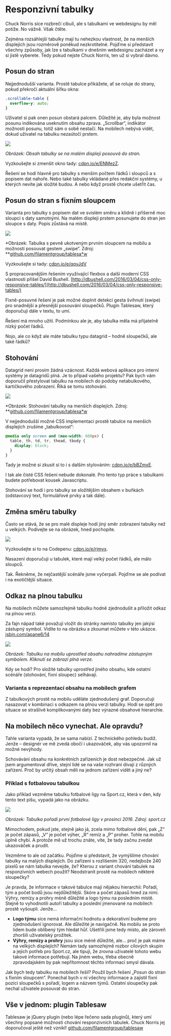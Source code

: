 # Responzivní tabulky

Chuck Norris sice rozbrečí cibuli, ale s tabulkami ve webdesignu by měl potíže. No vážně. Však čtěte.

Zejména rozsáhlejší tabulky mají tu nehezkou vlastnost, že na menších displejích jsou rozměrově poněkud nezkrotitelné. Pojďme si představit všechny způsoby, jak lze s tabulkami v dnešním webdesignu zacházet a vy si jistě vyberete. Tedy pokud nejste Chuck Norris, ten už si vybral dávno.

## Posun do stran

Nejjednodušší varianta. Prostě tabulce přikážete, ať se roluje do strany, pokud překročí aktuální šířku okna:

```css
.scrollable-table {
  overflow-y: auto;
}
```

Uživatel si pak onen posun obstará palcem. Důležité je, aby byla možnost posunu indikována useknutím obsahu zprava. „Scrollbar“, indikátor možnosti posunu, totiž sám o sobě nestačí. Na mobilech nebývá vidět, dokud uživatel na tabulku nezaútočí prstem.

![](dist/images/original/tabulky_1.png)

*Obrázek: Obsah tabulky se na malém displeji posouvá do stran.*

Vyzkoušejte si zmenšit okno tady: [cdpn.io/e/ENMezZ](http://codepen.io/machal/pen/ENMezZ?editors=1100#0).

Řešení se hodí hlavně pro tabulky s menším počtem řádků i sloupců a s popisem dat nahoře. Nebo také tabulky vkládané přes redakční systémy, u kterých nevíte jak složité budou. A nebo když prostě chcete ušetřit čas.

## Posun do stran s fixním sloupcem

Varianta pro tabulky s popisem dat ve svislém směru a klidně i příšerně moc sloupci s daty samotnými. Na malém displeji prstem posunujete do stran jen sloupce s daty. Popis zůstává na místě.

![](dist/images/original/tabulky_2.png)

*Obrázek: Tabulka s pevně ukotveným prvním sloupcem na mobilu a možností posouvat gestem „swipe“. Zdroj: **[github.com/filamentgroup/tablesa*w](https://github.com/filamentgroup/tablesaw)

Vyzkoušejte si tady: [cdpn.io/e/qqvJdV](http://codepen.io/machal/pen/qqvJdV?editors=1100#0)

S propracovanějším řešením využívající flexbox a další moderní CSS vlastnosti přišel David Bushell. [http://dbushell.com/2016/03/04/css-only-responsive-tables/](http://dbushell.com/2016/03/04/css-only-responsive-tables/)

Fixně-posuvné řešení je pak možné doplnit detekcí gesta švihnutí (swipe) pro snadnější a přesnější posouvání sloupečků. Plugin Tablesaw, který doporučuji dále v textu, to umí.

Řešení má mnoho užití. Podmínkou ale je, aby tabulka měla má přijatelně nízký počet řádků.

Nojo, ale co když ale máte tabulku typu datagrid – hodně sloupečků, ale také řádků? 

## Stohování

Datagrid není prosím žádná vzácnost. Každá webová aplikace pro interní systémy je datagridů plná. Je to případ vašeho projektu? Pak bych vám doporučil přestylovat tabulku na mobilech do podoby netabulkového, kartičkového zobrazení. Říká se tomu stohování.

![](dist/images/original/tabulky_3.png)

*Obrázek: Stohování tabulky na menších displejích. Zdroj: **[github.com/filamentgroup/tablesa*w](https://github.com/filamentgroup/tablesaw)

V nejjednodušší možné CSS implementaci prostě tabulce na menších displejích zrušíme „tabulkovost“:

```css
@media only screen and (max-width: 600px) {
  table, th, td, tr, thead, tbody {
    display: block;
  }
}
```

Tady je možné si zkusit si to i s dalším stylováním: [cdpn.io/e/bBZmxE](http://codepen.io/machal/pen/bBZmxE?editors=1100#0).

I tak ale čisté CSS řešení nebude dokonalé. Pro tento typ práce s tabulkami budete potřebovat kousek Javascriptu. 

Stohování se hodí i pro tabulky se složitějším obsahem v buňkách (odstavcový text, formulářové prvky a tak dále).

## Změna směru tabulky

Často se stává, že se pro malé displeje hodí jiný směr zobrazení tabulky než u velkých. Podívejte se na obrázek, hned pochopíte.

![](dist/images/original/tabulky_4.png)

Vyzkoušejte si to na Codepenu: [cdpn.io/e/rjmyx](http://s.codepen.io/JasonAGross/debug/rjmyx).

Nasazení doporučuji u tabulek, které mají velký počet řádků, ale málo sloupců.

Tak. Řekněme, že nejčastější scénáře jsme vyčerpali. Pojďme se ale podívat i na exotičtější situace. 

## Odkaz na plnou tabulku

Na mobilech můžete samozřejmě tabulku hodně zjednodušit a přiložit odkaz na plnou verzi. 

Za fajn nápad také považuji vložit do stránky namísto tabulky jen jakýsi zástupný symbol. Vidíte to na obrázku a zkoumat můžete v této ukázce. [jsbin.com/apane6/14](http://output.jsbin.com/apane6/14)

![](dist/images/original/tabulky_5.png)

*Obrázek: Tabulku na mobilu uprostřed obsahu nahradíme zástupným symbolem. Kliknutí se zobrazí plná verze.*

Kdy se hodí? Pro složité tabulky uprostřed jiného obsahu, kde ostatní scénáře (stohování, fixní sloupec) selhávají.

### Varianta s reprezentací obsahu na mobilech grafem

Z tabulkových prostě na mobilu uděláte zjednodušený graf. Doporučuji nasazovat v kombinaci s odkazem na plnou verzi tabulky. Hodí se opět pro situace se strašlivě komplikovanými daty bez výrazné obsahové hierarchie.

## Na mobilech něco vynechat. Ale opravdu?

Tahle varianta vypadá, že se sama nabízí. Z technického pohledu budiž. Jenže – designér ve mě zvedá obočí i ukazováček, aby vás upozornil na možné nevýhody.

Schovávání obsahu na konkrétních zařízeních je dost nebezpečné. Jak už jsem argumentoval dříve, stejní lidé se na vaše rozhraní dívají z různých zařízení. Proč by určitý obsah měli na jednom zařízení vidět a jiný ne?

### Příklad s fotbalovou tabulkou

Jako příklad vezměme tabulku fotbalové ligy na Sport.cz, která v den, kdy tento text píšu, vypadá jako na obrázku.

![](dist/images/original/tabulky_6.png)

*Obrázek: Tabulka pořadí první fotbalové ligy v prosinci 2016. Zdroj: sport.cz*

Mimochodem, pokud jste, stejně jako já, zcela mimo fotbalové dění, pak „Z“ je počet zápasů, „V“ je počet výher, „R“ remíz a „P“ proher. Tohle na mobilu úplně chybí. A protože mě už trochu znáte, víte, že tady začnu zvedat ukazováček a prudit.

Vezměme to ale od začátku. Pojďme si představit, že vymýšlíme chování tabulky na malých displejích. Do zařízení s rozlišením 320, nedejbože 240 pixelů se nám tabulka nevejde, že? Kterou z variant chování tabulek na responzivních webech použít? Neodstranit prostě na mobilech některé sloupečky? 

Je pravda, že informace v takové tabulce mají nějakou hierarchii: Pořadí, tým a počet bodů jsou nejdůležitější. Skóre a počet zápasů hned za nimi. Výhry, remízy a prohry méně důležité a logo týmu na posledním místě. Stejně to vyhodnotili autoři tabulky a poslední jmenované na mobilech prostě vyšoupli. Jenže…

* **Logo týmu** sice nemá informační hodnotu a dekorativní budeme pro zjednodušení ignorovat. Ale důležité je navigačně. Na mobilu se proto lidem bude oblíbený tým hledat hůř. Ušetřili jsme tedy místo, ale zároveň zhoršili uživatelský prožitek.
* **Výhry, remízy a prohry** jsou sice méně důležité, ale… proč je pak máme na velkých displejích? Nemám tady samozřejmě rozbor cílových skupin a jejich potřeb pro Sport.cz, ale tipuji, že zrovna uživatelé tohoto webu takové informace potřebují. Na jiném webu, třeba obecně zpravodajském by pak nepřítomnost těchto informací smysl dávala. 

Jak bych tedy tabulku na mobilech řešil? Použil bych řešení „Posun do stran s fixním sloupcem“. Ponechal bych v ní všechny informace a zajistil fixní pozici sloupečků s pořadí, logem a názvem týmů. Ostatní sloupečky pak nechal uživatele posouvat do stran.

## Vše v jednom: plugin Tablesaw

Tablesaw je jQuery plugin (nebo lépe řečeno sada pluginů), který umí všechny popsané možnosti chování responzivních tabulek. Chuck Norris jej doporučoval ještě než vznikl! [github.com/filamentgroup/tablesaw](https://github.com/filamentgroup/tablesaw)
